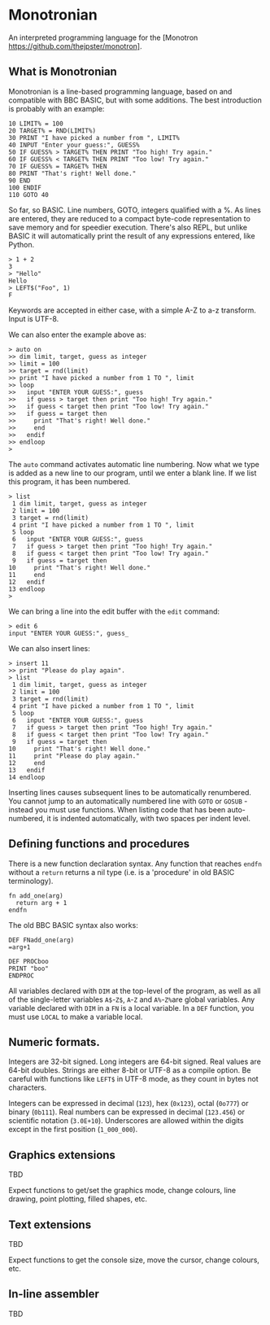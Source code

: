 # Monotronian

An interpreted programming language for the [Monotron https://github.com/thejpster/monotron].

## What is Monotronian

Monotronian is a line-based programming language, based on and compatible with BBC BASIC, but with some additions. The best introduction is probably with an example:

```
10 LIMIT% = 100
20 TARGET% = RND(LIMIT%)
30 PRINT "I have picked a number from ", LIMIT%
40 INPUT "Enter your guess:", GUESS%
50 IF GUESS% > TARGET% THEN PRINT "Too high! Try again."
60 IF GUESS% < TARGET% THEN PRINT "Too low! Try again."
70 IF GUESS% = TARGET% THEN
80 PRINT "That's right! Well done."
90 END
100 ENDIF
110 GOTO 40
```

So far, so BASIC. Line numbers, GOTO, integers qualified with a %. As lines are entered, they are reduced to a compact byte-code representation to save memory and for speedier execution. There's also REPL, but unlike BASIC it will automatically print the result of any expressions entered, like Python.

```
> 1 + 2
3
> "Hello"
Hello
> LEFT$("Foo", 1)
F
```

Keywords are accepted in either case, with a simple A-Z to a-z transform. Input is UTF-8.

We can also enter the example above as:

```
> auto on
>> dim limit, target, guess as integer
>> limit = 100
>> target = rnd(limit)
>> print "I have picked a number from 1 TO ", limit
>> loop
>>   input "ENTER YOUR GUESS:", guess
>>   if guess > target then print "Too high! Try again."
>>   if guess < target then print "Too low! Try again."
>>   if guess = target then
>>     print "That's right! Well done."
>>     end
>>   endif
>> endloop
>
```
The `auto` command activates automatic line numbering. Now what we type is added as a new line to our program, until we enter a blank line. If we list this program, it has been numbered.

```
> list
 1 dim limit, target, guess as integer
 2 limit = 100
 3 target = rnd(limit)
 4 print "I have picked a number from 1 TO ", limit
 5 loop
 6   input "ENTER YOUR GUESS:", guess
 7   if guess > target then print "Too high! Try again."
 8   if guess < target then print "Too low! Try again."
 9   if guess = target then
10     print "That's right! Well done."
11     end
12   endif
13 endloop
>
```

We can bring a line into the edit buffer with the `edit` command:

```
> edit 6
input "ENTER YOUR GUESS:", guess_
```

We can also insert lines:

```
> insert 11
>> print "Please do play again".
> list
 1 dim limit, target, guess as integer
 2 limit = 100
 3 target = rnd(limit)
 4 print "I have picked a number from 1 TO ", limit
 5 loop
 6   input "ENTER YOUR GUESS:", guess
 7   if guess > target then print "Too high! Try again."
 8   if guess < target then print "Too low! Try again."
 9   if guess = target then
10     print "That's right! Well done."
11     print "Please do play again."
12     end
13   endif
14 endloop
```

Inserting lines causes subsequent lines to be automatically renumbered. You cannot jump to an automatically numbered line with `GOTO` or `GOSUB` - instead you must use functions. When listing code that has been auto-numbered, it is indented automatically, with two spaces per indent level.

## Defining functions and procedures

There is a new function declaration syntax. Any function that reaches `endfn` without a `return` returns a nil type (i.e. is a 'procedure' in old BASIC terminology).

```
fn add_one(arg)
  return arg + 1
endfn
```

The old BBC BASIC syntax also works:

```
DEF FNadd_one(arg)
=arg+1

DEF PROCboo
PRINT "boo"
ENDPROC
```

All variables declared with `DIM` at the top-level of the program, as well as all of the single-letter variables `A$`-`Z$`, `A`-`Z` and `A%`-`Z%`are global variables. Any variable declared with `DIM` in a `FN` is a local variable. In a `DEF` function, you must use `LOCAL` to make a variable local.

## Numeric formats.

Integers are 32-bit signed. Long integers are 64-bit signed. Real values are 64-bit doubles. Strings are either 8-bit or UTF-8 as a compile option. Be careful with functions like `LEFT$` in UTF-8 mode, as they count in bytes not characters.

Integers can be expressed in decimal (`123`), hex (`0x123`), octal (`0o777`) or binary (`0b111`). Real numbers can be expressed in decimal (`123.456`) or scientific notation (`3.0E+10`). Underscores are allowed within the digits except in the first position (`1_000_000`).

## Graphics extensions

TBD

Expect functions to get/set the graphics mode, change colours, line drawing, point plotting, filled shapes, etc.

## Text extensions

TBD

Expect functions to get the console size, move the cursor, change colours, etc.

## In-line assembler

TBD

